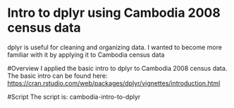 # Intro to dplyr using Cambodia 2008 census data
dplyr is useful for cleaning and organizing data. I wanted to become more familiar with it by applying it to Cambodia census data

#Overview
I applied the basic intro to dplyr to Cambodia 2008 census data. 
The basic intro can be found here: https://cran.rstudio.com/web/packages/dplyr/vignettes/introduction.html

#Script
The script is: cambodia-intro-to-dplyr
